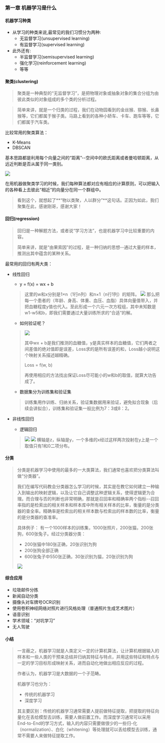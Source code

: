 ### 第一章 机器学习是什么

#### 机器学习种类

* 从学习的种类来说,最常见的我们习惯分为两种:
	* 无监督学习(unsupervised learning)
	* 有监督学习(supervised learning)
* 此外还有:
	*  半监督学习(semisupervised learning)
	*  强化学习(reinforcement learning)
	*  等等

#### 聚类(clustering)

>聚类是一种典型的“无监督学习”，是把物理对象或抽象对象的集合分组为由彼此类似的对象组成的多个类的分析过程。

>简单来讲，就是一个归类的过程，我们在动物园看到的金丝猴、猕猴、长鼻猴等，它们都属于猴子类。马路上看到的各种小轿车、卡车、跑车等等，它们都属于汽车类。

比较常用的聚类算法：

* K-Means
* DBSCAN

基本思路都是利用每个向量之间的“距离”--空间中的欧氏距离或者曼哈顿距离，从远近判断是否从属于同一类别。

![](http://owz0zbwsq.bkt.clouddn.com/1-1.png)

在用机器做聚类学习的时候，我们每种算法都对应有相应的计算原则，可以把输入的各种看上去彼此“相近”的向量分在同一个群组中。

>看到这个，就想起了**“物以类聚，人以群分”**这句话。正因为如此，我们聚集在此，感谢刚哥，感谢大家！

#### 回归(regression)

>回归是一种解题方法，或者说“学习方法”，也是机器学习中比较重要的内容。
>
>简单来讲，就是“由果索因”的过程，是一种归纳的思想--通过大量的样本，推测出其中蕴含的某种关系。

最常用的回归有两大类：

* 线性回归
	* y = f(x) = wx + b
	
	>这里的w和x分别是1×n（1行n列）和n×1（n行1列）的矩阵。
	>![](http://owz0zbwsq.bkt.clouddn.com/1-2.png)
	>那么把每一个患者的（年龄、身高、体重、血压、血脂）具体向量值带入，并把血糖程度y值也代入。至此形成一个六元一次方程组，其中未知数是w1-w5和b，即我们需要通过大量训练所求的“合适”的解。
	
	* 如何验证呢？
	
	>![](http://owz0zbwsq.bkt.clouddn.com/1-3.png)
	>
	>其中wx + b是我们推测的血糖值，y是真实样本的血糖值，它们两者之间差值的绝对值即是误差，Loss求的是所有误差的和，Loss越小说明这个映射关系描述越精确。
	>
	>Loss = f(w, b)
	>
	>再使用相应的方法找出保证Loss尽可能小的w和b的取值，就算大功告成了。
	
	* 数据集分为训练集和验证集
	
	>训练集用作训练、归纳关系，验证集数据用来验证，避免拟合现象（后续会讲拟合），训练集和验证集一般比例为7：3或8：2。
* 非线性回归
	* 逻辑回归
	
	>
	>![](http://owz0zbwsq.bkt.clouddn.com/1-4.png)
	>![](http://owz0zbwsq.bkt.clouddn.com/1-5.png)
	>横轴是z，纵轴是y，一个多维的x经过这样两次投射在y上是一个取值只有1和0二项分布。

#### 分类
>分类是机器学习中使用的最多的一大类算法，我们通常也喜欢把分类算法叫做“分类器”。
>
>我们在编写代码教会分类器怎么学习的时候，其实是在教它如何建立一种输入到输出的映射逻辑，以及让它自己调整这种逻辑关系，使得逻辑更为合理。而合理与否的判断也非常明确，那就是召回率和精确率两个指标--召回率指的是检索出的相关样本和样本库中所有相关样本的比率，衡量的是分类器的查全率。精确率是检索出的相关样本数与检索出的样本数的比率，衡量的是分类器的查准率。
>
>具体例子：
>有一个1000样本的训练集，1000张照片，200张猫，200张狗，600张兔子。经过分类器分类：
>
>* 200张猫中180张正确，20张识别为狗
>* 200张狗全部正确
>* 600张兔子中550张正确，30张识别为猫，20张识别为狗
>
>![](http://owz0zbwsq.bkt.clouddn.com/1-6.png)

#### 综合应用
* 垃圾邮件分拣
* 新闻自动分类
* 摄像头对车牌号OCR识别
* 使用卷积神经网络对照片进行风格处理（普通照片生成艺术图片）
* 语音识别
* 学术领域：“对坑学习”
* 无人驾驶

#### 小结
>一言蔽之，机器学习就是人类定义一定的计算机算法，让计算机根据输入的样本和一些人类的干预来总结并归纳其特征与特点，并用这些特征和特点与一定的学习目标形成映射关系，进而自动化地做出相应反应的过程。
>
>作者认为，机器学习是大数据的一个子范畴。
>
>机器学习也分为：
>
>* 传统的机器学习
>* 深度学习
>
>其主要区别：传统的机器学习通常需要人提前做特征提取，把提取的特征向量化在丢给模型去训练，需要人做前置工作。而深度学习通常可以采用End-to-End的学习方式，输入的内容只需要做很少的一些归-化（normalization）、白化（whitening）等处理就可以丢给模型去训练，通常不需要人来做特征提取工作。